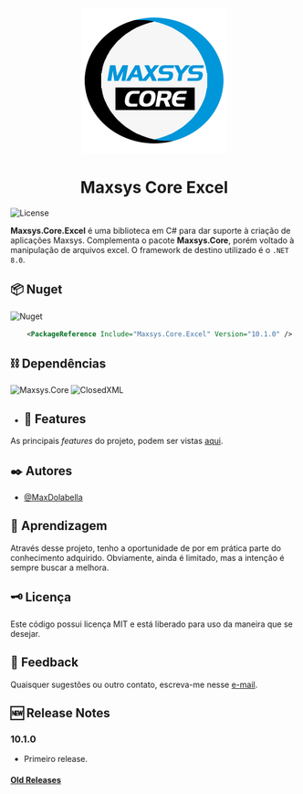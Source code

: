 <div align="center">
<img src="logo.png" alt="drawing" width="256" />
<h1>Maxsys Core Excel</h1>
</div>

![License](https://img.shields.io/github/license/maxdolabella/maxsys.core)

**Maxsys.Core.Excel** é uma biblioteca em C# para dar suporte à criação de aplicações Maxsys.
Complementa o pacote **Maxsys.Core**, porém voltado à manipulação de arquivos excel.
O framework de destino utilizado é o `.NET 8.0`.


## :package: Nuget
![Nuget](https://img.shields.io/nuget/v/Maxsys.Core.Excel)

```xml
    <PackageReference Include="Maxsys.Core.Excel" Version="10.1.0" />
```

## ⛓ Dependências
![Maxsys.Core](https://img.shields.io/badge/Maxsys.Core-10.1.*-blue?style=for-the-badge&link=https%3A%2F%2Fwww.nuget.org%2Fpackages%2FMaxsys.Core)
![ClosedXML](https://img.shields.io/badge/ClosedXML-0.102.2-blue?style=for-the-badge&link=https%3A%2F%2Fwww.nuget.org%2Fpackages%2FClosedXML)

- ## 🌟 Features

As principais *features* do projeto, podem ser vistas [aqui](README-features.md).

## ✒️ Autores

- [@MaxDolabella](https://www.github.com/MaxDolabella)

## 🧐 Aprendizagem

Através desse projeto, tenho a oportunidade de por em prática parte do conhecimento adquirido. Obviamente, ainda é limitado, mas a intenção é sempre buscar a melhora.

## 🗝 Licença

Este código possui licença MIT e está liberado para uso da maneira que se desejar.
  
## 📧 Feedback

Quaisquer sugestões ou outro contato, escreva-me nesse [e-mail](mailto:maxsystech@outlook.com?subject=Github%20contact).

## 🆕 Release Notes

### 10.1.0
+ Primeiro release.

#### [Old Releases](README-old-releases.md)